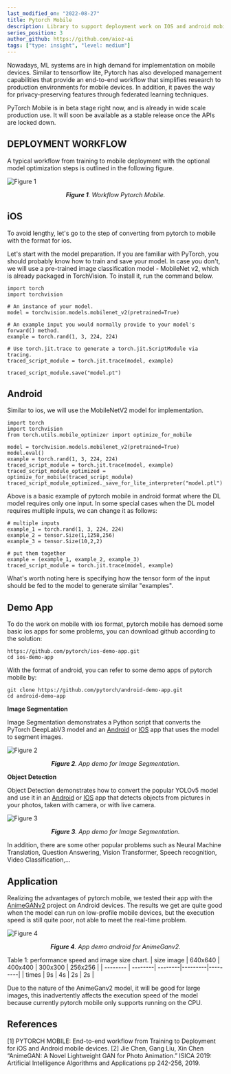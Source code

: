 ```yaml
---
last_modified_on: "2022-08-27"
title: Pytorch Mobile
description: Library to support deployment work on IOS and android mobile device
series_position: 3
author_github: https://github.com/aioz-ai
tags: ["type: insight", "level: medium"]
---
```


Nowadays, ML systems are in high demand for implementation on mobile devices. Similar to tensorflow lite, Pytorch has also developed management capabilities that provide an end-to-end workflow that simplifies research to production environments for mobile devices. In addition, it paves the way for privacy-preserving features through federated learning techniques.

PyTorch Mobile is in beta stage right now, and is already in wide scale production use. It will soon be available as a stable release once the APIs are locked down.


## **DEPLOYMENT WORKFLOW**
A typical workflow from training to mobile deployment with the optional model optimization steps is outlined in the following figure.

![Figure 1](https://drive.google.com/uc?export=view&id=1K7TUlyiOiEEFq8DWfEbAxcbOjdHDDKDC)*<center>**Figure 1**. Workflow Pytorch Mobile.</center>*

## **iOS**

To avoid lengthy, let's go to the step of converting from pytorch to mobile with the format for ios.

Let's start with the model preparation. If you are familiar with PyTorch, you should probably know how to train and save your model. In case you don't, we will use a pre-trained image classification model - MobileNet v2, which is already packaged in TorchVision. To install it, run the command below.

```
import torch
import torchvision

# An instance of your model.
model = torchvision.models.mobilenet_v2(pretrained=True)

# An example input you would normally provide to your model's forward() method.
example = torch.rand(1, 3, 224, 224)

# Use torch.jit.trace to generate a torch.jit.ScriptModule via tracing.
traced_script_module = torch.jit.trace(model, example)

traced_script_module.save("model.pt")
```

## **Android**

Similar to ios, we will use the MobileNetV2 model for implementation.
```
import torch
import torchvision
from torch.utils.mobile_optimizer import optimize_for_mobile

model = torchvision.models.mobilenet_v2(pretrained=True)
model.eval()
example = torch.rand(1, 3, 224, 224)
traced_script_module = torch.jit.trace(model, example)
traced_script_module_optimized = optimize_for_mobile(traced_script_module)
traced_script_module_optimized._save_for_lite_interpreter("model.ptl")
```
Above is a basic example of pytorch mobile in android format where the DL model requires only one input. In some special cases when the DL model requires multiple inputs, we can change it as follows:

```
# multiple inputs
example_1 = torch.rand(1, 3, 224, 224)
example_2 = tensor.Size(1,1258,256)
example_3 = tensor.Size(10,2,2) 

# put them together
example = (example_1, example_2, example_3)
traced_script_module = torch.jit.trace(model, example)
```
What's worth noting here is specifying how the tensor form of the input should be fed to the model to generate similar "examples".


## **Demo App**
To do the work on mobile with ios format, pytorch mobile has demoed some basic ios apps for some problems, you can download github according to the solution:
```
https://github.com/pytorch/ios-demo-app.git
cd ios-demo-app
```
With the format of android, you can refer to some demo apps of pytorch mobile by:

```
git clone https://github.com/pytorch/android-demo-app.git
cd android-demo-app
```
**Image Segmentation**

Image Segmentation demonstrates a Python script that converts the PyTorch DeepLabV3 model and an [Android](https://github.com/pytorch/android-demo-app/tree/master/ImageSegmentation) or [IOS](https://github.com/pytorch/ios-demo-app/tree/master/ImageSegmentation) app that uses the model to segment images.

![Figure 2](https://drive.google.com/uc?export=view&id=18h8Wv4ypEzr81CvKyewSU4GLVYwsHGtp)*<center>**Figure 2**. App demo for Image Segmentation.</center>*

**Object Detection**

Object Detection demonstrates how to convert the popular YOLOv5 model and use it in an [Android](https://github.com/pytorch/android-demo-app/tree/master/ObjectDetection) or [IOS](https://github.com/pytorch/ios-demo-app/tree/master/ObjectDetection) app that detects objects from pictures in your photos, taken with camera, or with live camera.

![Figure 3](https://drive.google.com/uc?export=view&id=1EFamcJNooyLvYX4Rwq2oXYI8Dg8dep2i)*<center>**Figure 3**. App demo for Image Segmentation.</center>*

In addition, there are some other popular problems such as Neural Machine Translation, Question Answering, Vision Transformer, Speech recognition, Video Classification,...


## **Application**
Realizing the advantages of pytorch mobile, we tested their app with the [AnimeGANv2](https://github.com/bryandlee/animegan2-pytorch) project on Android devices.
The results we get are quite good when the model can run on low-profile mobile devices, but the execution speed is still quite poor, not able to meet the real-time problem.

![Figure 4](https://drive.google.com/uc?export=view&id=1YEjk_C1PNL_wxSKvMSd8FloyekXLjnzt)*<center>**Figure 4**. App demo android for AnimeGanv2.</center>*

Table 1: performance speed and image size chart.
| size image | 640x640 | 400x400 | 300x300 | 256x256 |
| --------   | --------| --------|---------|---------|
| times      |    9s   |    4s   |    2s   |    2s   |

Due to the nature of the AnimeGanv2 model, it will be good for large images, this inadvertently affects the execution speed of the model because currently pytorch mobile only supports running on the CPU.


## **References**
[1] PYTORCH MOBILE: End-to-end workflow from Training to Deployment for iOS and Android mobile devices.
[2] Jie Chen, Gang Liu, Xin Chen “AnimeGAN: A Novel Lightweight GAN for Photo Animation.” ISICA 2019: Artificial Intelligence Algorithms and Applications pp 242-256, 2019.
